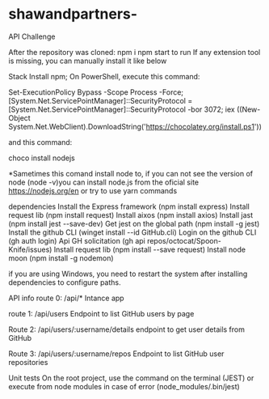 # shawandpartners-
API Challenge


After the repository was cloned:
npm i
npm start to run
If any extension tool is missing, you can manually install it like below


Stack
Install npm;
On PowerShell, execute this command:


Set-ExecutionPolicy Bypass -Scope Process -Force; [System.Net.ServicePointManager]::SecurityProtocol = [System.Net.ServicePointManager]::SecurityProtocol -bor 3072; iex ((New-Object System.Net.WebClient).DownloadString('https://chocolatey.org/install.ps1'))


and this command:


choco install nodejs


*Sametimes this comand install node to, if you can not see the version of node (node -v)you can install node.js from the oficial site https://nodejs.org/en or try to use yarn commands


dependencies
Install the Express framework (npm install express)
Install request lib (npm install request)
Install aixos (npm install axios)
Install jast (npm install jest --save-dev)
Get jest on the global path (npm install -g jest)
Install the github CLI (winget install --id GitHub.cli)
Login on the github CLI (gh auth login)
Api GH solicitation (gh api repos/octocat/Spoon-Knife/issues)
Install request lib (npm install --save request)
Install node moon (npm install -g nodemon)


if you are using Windows, you need to restart the system after installing dependencies to configure paths.


API info
route 0: /api/*
Intance app


route 1: /api/users
Endpoint to list GitHub users by page


Route 2: /api/users/:username/details
endpoint to get user details from GitHub


Route 3: /api/users/:username/repos
Endpoint to list GitHub user repositories



Unit tests
On the root project, use the command on the terminal (JEST) or execute from node modules in case of error (node_modules/.bin/jest)